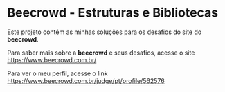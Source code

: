 # Beecrowd - Estruturas e Bibliotecas

Este projeto contém as minhas soluções para os desafios do site do **beecrowd**.

Para saber mais sobre a **beecrowd** e seus desafios, acesse o site https://www.beecrowd.com.br/

Para ver o meu perfil, acesse o link https://www.beecrowd.com.br/judge/pt/profile/562576
